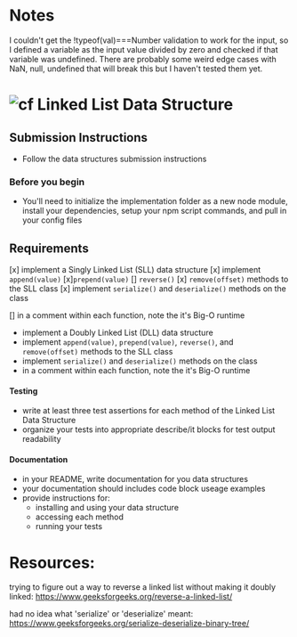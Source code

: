 #  Notes

I couldn't get the !typeof(val)===Number validation to work for the input, so I defined a variable as the input value divided by zero and checked if that variable was undefined.  There are probably some weird edge cases with NaN, null, undefined that will break this but I haven't tested them yet.




![cf](http://i.imgur.com/7v5ASc8.png) Linked List Data Structure
================================================================

## Submission Instructions
* Follow the data structures submission instructions

### Before you begin
* You'll need to initialize the implementation folder as a new node module, install your dependencies, setup your npm script commands, and pull in your config files


## Requirements
[x] implement a Singly Linked List (SLL) data structure
[x] implement `append(value)`
[x]`prepend(value)`
[]  `reverse()`
[x] `remove(offset)` methods to the SLL class
[x]  implement `serialize()` and `deserialize()` methods on the class

[]  in a comment within each function, note the it's Big-O runtime



* implement a Doubly Linked List (DLL) data structure
* implement `append(value)`, `prepend(value)`, `reverse()`, and `remove(offset)` methods to the SLL class
* implement `serialize()` and `deserialize()` methods on the class
* in a comment within each function, note the it's Big-O runtime

#### Testing
  * write at least three test assertions for each method of the Linked List Data Structure
  * organize your tests into appropriate describe/it blocks for test output readability

####  Documentation
  * in your README, write documentation for you data structures
  * your documentation should includes code block useage examples
  * provide instructions for:
    * installing and using your data structure
    * accessing each method
    * running your tests




# Resources:

trying to figure out a way to reverse a linked list without making it doubly linked:
https://www.geeksforgeeks.org/reverse-a-linked-list/

had no idea what 'serialize' or 'deserialize' meant:
https://www.geeksforgeeks.org/serialize-deserialize-binary-tree/